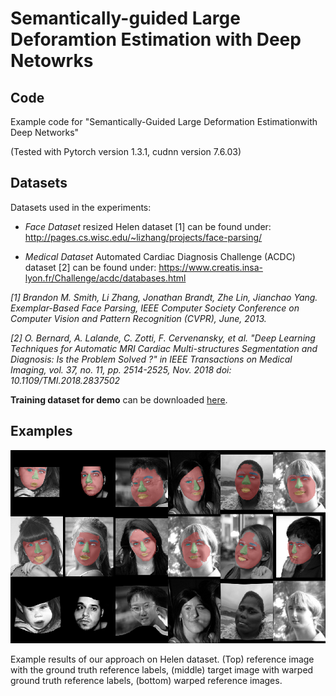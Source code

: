 # Semantically-guided Large Deforamtion Estimation with Deep Netowrks 

Code
--------------
Example code for "Semantically-Guided Large Deformation Estimationwith Deep Networks"<p>
(Tested with Pytorch version 1.3.1, cudnn version 7.6.03)<p>
<p>
  
Datasets
--------------
Datasets used in the experiments:<p>
- *Face Dataset* resized Helen dataset [1] can be found under: http://pages.cs.wisc.edu/~lizhang/projects/face-parsing/ <p>
- *Medical Dataset* Automated Cardiac Diagnosis Challenge (ACDC) dataset [2] can be found under:  https://www.creatis.insa-lyon.fr/Challenge/acdc/databases.html <p>
<p>
  
*[1] Brandon M. Smith, Li Zhang, Jonathan Brandt, Zhe Lin, Jianchao Yang. Exemplar-Based Face Parsing, IEEE Computer Society Conference on Computer Vision and Pattern Recognition (CVPR), June, 2013.*<p>
*[2] O. Bernard, A. Lalande, C. Zotti, F. Cervenansky, et al. "Deep Learning Techniques for Automatic MRI Cardiac Multi-structures Segmentation and Diagnosis: Is the Problem Solved ?" in IEEE Transactions on Medical Imaging, vol. 37, no. 11, pp. 2514-2525, Nov. 2018 doi: 10.1109/TMI.2018.2837502*<p>
<p>

**Training dataset for demo** can be downloaded <a href="https://cloud.imi.uni-luebeck.de/s/tTkssFjpzdZT9ek">here</a>.<p>
  

Examples
--------------
<p>
  
![](data/example_results.png)
<p>Example results of our approach on Helen dataset. (Top) reference image with the ground truth reference labels, (middle) target image with warped ground truth reference labels, (bottom) warped reference images.
  <p>

